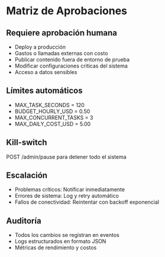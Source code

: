 # Matriz de Aprobaciones

## Requiere aprobación humana
- Deploy a producción
- Gastos o llamadas externas con costo
- Publicar contenido fuera de entorno de prueba
- Modificar configuraciones críticas del sistema
- Acceso a datos sensibles

## Límites automáticos
- MAX_TASK_SECONDS = 120
- BUDGET_HOURLY_USD = 0.50
- MAX_CONCURRENT_TASKS = 3
- MAX_DAILY_COST_USD = 5.00

## Kill-switch
POST /admin/pause para detener todo el sistema

## Escalación
- Problemas críticos: Notificar inmediatamente
- Errores de sistema: Log y retry automático
- Fallos de conectividad: Reintentar con backoff exponencial

## Auditoría
- Todos los cambios se registran en eventos
- Logs estructurados en formato JSON
- Métricas de rendimiento y costos
